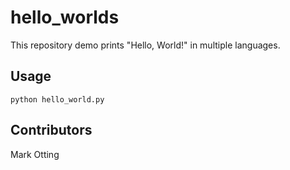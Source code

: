 # hello_worlds
This repository demo prints "Hello, World!" in multiple languages.

## Usage
```
python hello_world.py
```

## Contributors
Mark Otting
